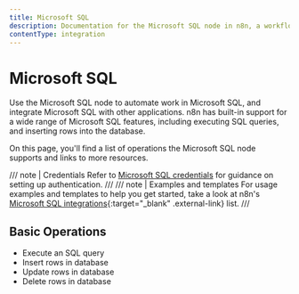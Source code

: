 ```yaml
---
title: Microsoft SQL
description: Documentation for the Microsoft SQL node in n8n, a workflow automation platform. Includes details of operations and configuration, and links to examples and credentials information.
contentType: integration
---
```


# Microsoft SQL

Use the Microsoft SQL node to automate work in Microsoft SQL, and integrate Microsoft SQL with other applications. n8n has built-in support for a wide range of Microsoft SQL features, including executing SQL queries, and inserting rows into the database. 

On this page, you'll find a list of operations the Microsoft SQL node supports and links to more resources.

/// note | Credentials
Refer to [Microsoft SQL credentials](/integrations/builtin/credentials/microsoftsql/) for guidance on setting up authentication. 
///
/// note | Examples and templates
For usage examples and templates to help you get started, take a look at n8n's [Microsoft SQL integrations](https://n8n.io/integrations/microsoft-sql/){:target="_blank" .external-link} list.
///

## Basic Operations

* Execute an SQL query
* Insert rows in database
* Update rows in database
* Delete rows in database
